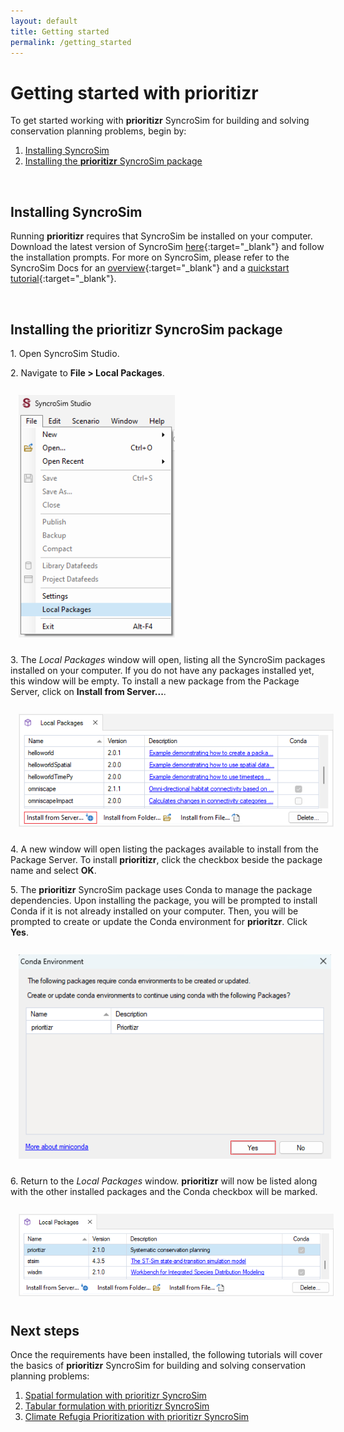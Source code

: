 ```yaml
---
layout: default
title: Getting started
permalink: /getting_started
---
```


# Getting started with **prioritizr** 

To get started working with **prioritizr** SyncroSim for building and solving conservation planning problems, begin by:

1. <a href="#installing-syncrosim">Installing SyncroSim</a>
2. <a href="#installing-the-prioritizr-syncrosim-package">Installing the **prioritizr** SyncroSim package</a>

<br>

## **Installing SyncroSim**

Running **prioritizr** requires that SyncroSim be installed on your computer. Download the latest version of SyncroSim [here](https://syncrosim.com/download/){:target="_blank"} and follow the installation prompts. For more on SyncroSim, please refer to the SyncroSim Docs for an [overview](https://docs.syncrosim.com/getting_started/overview.html){:target="_blank"} and a [quickstart tutorial](https://docs.syncrosim.com/getting_started/quickstart.html){:target="_blank"}.

<br>

## **Installing the prioritizr SyncroSim package**

1\. Open SyncroSim Studio.

2\. Navigate to **File > Local Packages**.

<img align="center" style="padding: 13px" width="250" src="assets/images/screenshot1.png">

3\. The *Local Packages* window will open, listing all the SyncroSim packages installed on your computer. If you do not have any packages installed yet, this window will be empty. To install a new package from the Package Server, click on **Install from Server...**. 

<img align="center" style="padding: 13px" width="600" src="assets/images/screenshot2.png">

4\. A new window will open listing the packages available to install from the Package Server. To install **prioritizr**, click the checkbox beside the package name and select **OK**. 

<!--Once prioritizr is on the server --- Add image here of red box around checkbox beside prioritizr package name, and OK button-->

5\. The **prioritizr** SyncroSim package uses Conda to manage the package dependencies. Upon installing the package, you will be prompted to install Conda if it is not already installed on your computer. Then, you will be prompted to create or update the Conda environment for **prioritzr**. Click **Yes**.

<img align="center" style="padding: 13px" width="500" src="assets/images/screenshot4.png">

6\. Return to the *Local Packages* window. **prioritizr** will now be listed along with the other installed packages and the Conda checkbox will be marked.

<img align="center" style="padding: 13px" width="600" src="assets/images/screenshot5.png">

<br>

## **Next steps**

Once the requirements have been installed, the following tutorials will cover the basics of **prioritizr** SyncroSim for building and solving conservation planning problems: 
1. <a href="./tutorials/spatial_formulation_tutorial">Spatial formulation with prioritizr SyncroSim<a>
2. <a href="./tutorials/tabular_formulation_tutorial">Tabular formulation with prioritizr SyncroSim</a>
3. <a href="./tutorials/climate_refugia_prioritization_tutorial">Climate Refugia Prioritization with prioritizr SyncroSim</a>
<!-- Update list with new tutorial(s) when all tutorials are done (next week) -->

<!-- Add an image of prioritizr output maps/charts. Could you propose some options for us to choose together? -->

<br><br><br>
